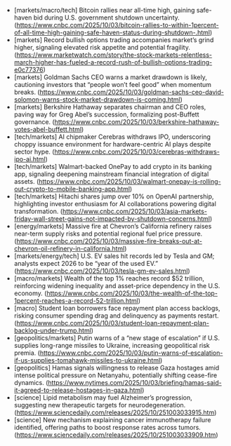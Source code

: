 - [markets/macro/tech] Bitcoin rallies near all-time high, gaining safe-haven bid during U.S. government shutdown uncertainty. (https://www.cnbc.com/2025/10/03/bitcoin-rallies-to-within-1percent-of-all-time-high-gaining-safe-haven-status-during-shutdown-.html)
- [markets] Record bullish options trading accompanies market’s grind higher, signaling elevated risk appetite and potential fragility. (https://www.marketwatch.com/story/the-stock-markets-relentless-march-higher-has-fueled-a-record-rush-of-bullish-options-trading-e0c77376)
- [markets] Goldman Sachs CEO warns a market drawdown is likely, cautioning investors that “people won’t feel good” when momentum breaks. (https://www.cnbc.com/2025/10/03/goldman-sachs-ceo-david-solomon-warns-stock-market-drawdown-is-coming.html)
- [markets] Berkshire Hathaway separates chairman and CEO roles, paving way for Greg Abel’s succession, formalizing post-Buffett governance. (https://www.cnbc.com/2025/10/03/berkshire-hathaway-votes-abel-buffett.html)
- [tech/markets] AI chipmaker Cerebras withdraws IPO, underscoring choppy issuance environment for hardware-centric AI plays despite sector hype. (https://www.cnbc.com/2025/10/03/cerebras-withdraws-ipo-ai.html)
- [tech/markets] Walmart-backed OnePay to add crypto in its banking app, signaling deepening mainstream financial integration of digital assets. (https://www.cnbc.com/2025/10/03/walmart-onepay-is-rolling-out-crypto-to-mobile-banking-app.html)
- [tech/markets] Hitachi shares jump over 10% on OpenAI partnership, highlighting investor enthusiasm for AI collaborations powering digital transformation. (https://www.cnbc.com/2025/10/03/asia-markets-friday-wall-street-gains-not-impacted-by-shutdown-concerns.html)
- [energy/markets] Massive fire at Chevron’s California refinery raises near-term supply risks and potential regional fuel price pressure. (https://www.cnbc.com/2025/10/03/massive-fire-breaks-out-at-chevron-oil-refinery-in-california.html)
- [markets/energy/tech] U.S. EV sales hit records led by Tesla and GM; analysts expect 2026 to be “year of the used EV.” (https://www.cnbc.com/2025/10/03/tesla-gm-ev-sales.html)
- [macro/markets] Wealth of the top 1% reaches record $52 trillion, reinforcing widening inequality and asset-price dependency in the U.S. economy. (https://www.cnbc.com/2025/10/03/the-wealth-of-the-top-1percent-reaches-a-record-52-trillion.html)
- [macro] Student loan borrowers face repayment plan access backlogs, risking consumer spending drag and delinquency as payments restart. (https://www.cnbc.com/2025/10/03/student-loan-repayment-plan-backlog-under-trump.html)
- [geopolitics/markets] Putin warns of a “new stage of escalation” if U.S. supplies long-range missiles to Ukraine, increasing geopolitical risk premia. (https://www.cnbc.com/2025/10/03/putin-warns-of-escalation-if-us-supplies-tomahawk-missiles-to-ukraine.html)
- [geopolitics] Hamas signals willingness to release Gaza hostages amid intense political pressure on Netanyahu, potentially shifting cease-fire dynamics. (https://www.nytimes.com/2025/10/03/briefing/hamas-said-it-agreed-to-release-hostages-in-gaza.html)
- [science] Lipid metabolism may fuel Alzheimer’s progression, suggesting new therapeutic targets for neurodegeneration. (https://www.sciencedaily.com/releases/2025/10/251003033915.htm)
- [science] New mechanism explaining cancer immunotherapy failure identified, offering paths to boost response rates across tumors. (https://www.sciencedaily.com/releases/2025/10/251003033909.htm)